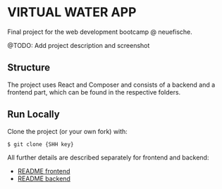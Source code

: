 # VIRTUAL WATER APP

Final project for the web development bootcamp @ neuefische.

@TODO: Add project description and screenshot

## Structure

The project uses React and Composer and consists of a backend and a frontend part, which can be found in the respective folders.

## Run Locally

Clone the project (or your own fork) with:
```
$ git clone {SHH key}
```

All further details are described separately for frontend and backend:

- [README frontend](/frontend/README.md)
- [README backend](/backend/README.md)